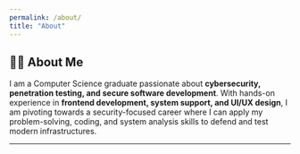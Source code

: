 ```yaml
---
permalink: /about/
title: "About"
---
```


## 👨‍💻 About Me  
I am a Computer Science graduate passionate about **cybersecurity, penetration testing, and secure software development**. With hands-on experience in **frontend development, system support, and UI/UX design**, I am pivoting towards a security-focused career where I can apply my problem-solving, coding, and system analysis skills to defend and test modern infrastructures.  

---
